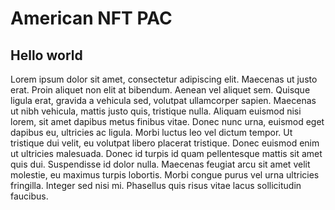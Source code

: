 # American NFT PAC

## Hello world

Lorem ipsum dolor sit amet, consectetur adipiscing elit. Maecenas ut justo erat. Proin aliquet non elit at bibendum. Aenean vel aliquet sem. Quisque ligula erat, gravida a vehicula sed, volutpat ullamcorper sapien. Maecenas ut nibh vehicula, mattis justo quis, tristique nulla. Aliquam euismod nisi lorem, sit amet dapibus metus finibus vitae. Donec nunc urna, euismod eget dapibus eu, ultricies ac ligula. Morbi luctus leo vel dictum tempor. Ut tristique dui velit, eu volutpat libero placerat tristique. Donec euismod enim ut ultricies malesuada. Donec id turpis id quam pellentesque mattis sit amet quis dui. Suspendisse id dolor nulla. Maecenas feugiat arcu sit amet velit molestie, eu maximus turpis lobortis. Morbi congue purus vel urna ultricies fringilla. Integer sed nisi mi. Phasellus quis risus vitae lacus sollicitudin faucibus. 
